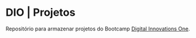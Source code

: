# DIO | Projetos

Repositório para armazenar projetos do Bootcamp [Digital Innovations One](https://web.dio.me/track/coding-future-vivo-python-ai-backend-developer).
